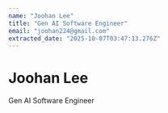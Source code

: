 ```yaml
---
name: "Joohan Lee"
title: "Gen AI Software Engineer"
email: "joohan224@gmail.com"
extracted_date: "2025-10-07T03:47:13.276Z"
---
```



# Joohan Lee

Gen AI Software Engineer
